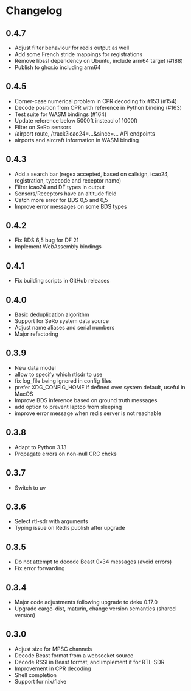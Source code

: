 # Changelog

## 0.4.7

- Adjust filter behaviour for redis output as well
- Add some French stride mappings for registrations
- Remove libssl dependency on Ubuntu, include arm64 target (#188)
- Publish to ghcr.io including arm64

## 0.4.5

- Corner-case numerical problem in CPR decoding fix #153 (#154)
- Decode position from CPR with reference in Python binding (#163)
- Test suite for WASM bindings (#164)
- Update reference below 5000ft instead of 1000ft
- Filter on SeRo sensors
- /airport route, /track?icao24=...&since=... API endpoints
- airports and aircraft information in WASM binding

## 0.4.3

- Add a search bar (regex accepted, based on callsign, icao24, registration, typecode and receptor name)
- Filter icao24 and DF types in output
- Sensors/Receptors have an altitude field
- Catch more error for BDS 0,5 and 6,5
- Improve error messages on some BDS types

## 0.4.2

- Fix BDS 6,5 bug for DF 21
- Implement WebAssembly bindings

## 0.4.1

- Fix building scripts in GitHub releases

## 0.4.0

- Basic deduplication algorithm
- Support for SeRo system data source
- Adjust name aliases and serial numbers
- Major refactoring

## 0.3.9

- New data model
- allow to specify which rtlsdr to use
- fix log_file being ignored in config files
- prefer XDG_CONFIG_HOME if defined over system default, useful in MacOS
- Improve BDS inference based on ground truth messages
- add option to prevent laptop from sleeping
- improve error message when redis server is not reachable

## 0.3.8

- Adapt to Python 3.13
- Propagate errors on non-null CRC chcks

## 0.3.7

- Switch to uv

## 0.3.6

- Select rtl-sdr with arguments
- Typing issue on Redis publish after upgrade

## 0.3.5

- Do not attempt to decode Beast 0x34 messages (avoid errors)
- Fix error forwarding

## 0.3.4

- Major code adjustments following upgrade to deku 0.17.0
- Upgrade cargo-dist, maturin, change version semantics (shared version)

## 0.3.0

- Adjust size for MPSC channels
- Decode Beast format from a websocket source
- Decode RSSI in Beast format, and implement it for RTL-SDR
- Improvement in CPR decoding
- Shell completion
- Support for nix/flake
